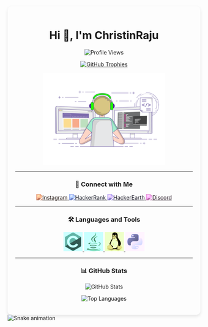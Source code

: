 <div align="center" style="background-color: #fdfdfd; padding: 20px; border-radius: 10px; box-shadow: 0 4px 8px rgba(0, 0, 0, 0.1);">

# Hi 👋, I'm ChristinRaju  
![Profile Views](https://komarev.com/ghpvc/?username=christinraju&label=Profile%20views&color=ffc0cb&style=flat)

[![GitHub Trophies](https://github-profile-trophy.vercel.app/?username=christinraju&theme=chalk&no-frame=true&margin-w=15&margin-h=15)](https://github.com/ryo-ma/github-profile-trophy)

<img alt="Coding" width="320" src="https://raw.githubusercontent.com/devSouvik/devSouvik/master/gif3.gif" />

---

### 🌟 Connect with Me
<p>
    <a href="https://instagram.com/x.chr1st1n" target="_blank">
        <img src="https://raw.githubusercontent.com/rahuldkjain/github-profile-readme-generator/master/src/images/icons/Social/instagram.svg" alt="Instagram" height="40" style="filter: brightness(0.8) sepia(1) hue-rotate(330deg) saturate(2);" />
    </a>
    <a href="https://www.hackerrank.com/@2006christinraju" target="_blank">
        <img src="https://raw.githubusercontent.com/rahuldkjain/github-profile-readme-generator/master/src/images/icons/Social/hackerrank.svg" alt="HackerRank" height="40" style="filter: brightness(0.8) sepia(1) hue-rotate(190deg) saturate(2);" />
    </a>
    <a href="https://www.hackerearth.com/@2006christinraju" target="_blank">
        <img src="https://raw.githubusercontent.com/rahuldkjain/github-profile-readme-generator/master/src/images/icons/Social/hackerearth.svg" alt="HackerEarth" height="40" style="filter: brightness(0.8) sepia(1) hue-rotate(210deg) saturate(2);" />
    </a>
    <a href="https://discord.gg/s3cureafchrssy_65790" target="_blank">
        <img src="https://raw.githubusercontent.com/rahuldkjain/github-profile-readme-generator/master/src/images/icons/Social/discord.svg" alt="Discord" height="40" style="filter: brightness(0.8) sepia(1) hue-rotate(260deg) saturate(2);" />
    </a>
</p>

---

### 🛠️ Languages and Tools
<p>
    <a href="https://www.cprogramming.com/" target="_blank">
        <img src="https://raw.githubusercontent.com/devicons/devicon/master/icons/c/c-original.svg" alt="C" height="50" style="filter: brightness(0.9) sepia(1) hue-rotate(120deg) saturate(1.5);" />
    </a>
    <a href="https://www.java.com" target="_blank">
        <img src="https://raw.githubusercontent.com/devicons/devicon/master/icons/java/java-original.svg" alt="Java" height="50" style="filter: brightness(0.9) sepia(1) hue-rotate(100deg) saturate(1.5);" />
    </a>
    <a href="https://www.linux.org/" target="_blank">
        <img src="https://raw.githubusercontent.com/devicons/devicon/master/icons/linux/linux-original.svg" alt="Linux" height="50" style="filter: brightness(0.9) sepia(1) hue-rotate(20deg) saturate(1.5);" />
    </a>
    <a href="https://www.python.org" target="_blank">
        <img src="https://raw.githubusercontent.com/devicons/devicon/master/icons/python/python-original.svg" alt="Python" height="50" style="filter: brightness(0.9) sepia(1) hue-rotate(200deg) saturate(1.5);" />
    </a>
</p>

---

### 📊 GitHub Stats
<p align="center">
    <img src="https://github-readme-stats.vercel.app/api?username=christinraju&show_icons=true&locale=en&theme=calm" alt="GitHub Stats" />
</p>
<p align="center">
    <img src="https://github-readme-stats.vercel.app/api/top-langs?username=christinraju&show_icons=true&locale=en&layout=compact&theme=calm" alt="Top Languages" />
</p>

</div>

<img src="https://raw.githubusercontent.com/ChristinRaju/ChristinRaju/output/snake.svg" alt="Snake animation" />

###
